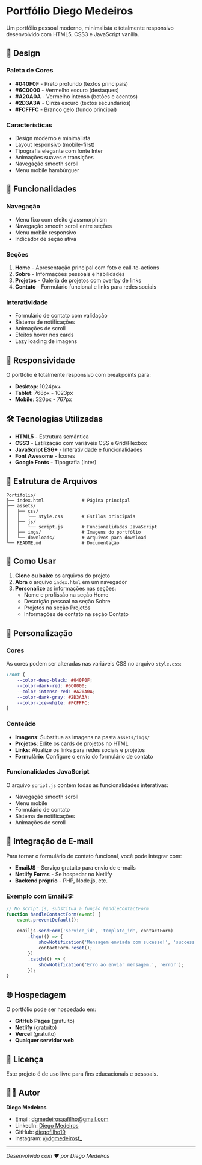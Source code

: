 # Portfólio Diego Medeiros

Um portfólio pessoal moderno, minimalista e totalmente responsivo desenvolvido com HTML5, CSS3 e JavaScript vanilla.

## 🎨 Design

### Paleta de Cores
- **#040F0F** - Preto profundo (textos principais)
- **#6C0000** - Vermelho escuro (destaques)
- **#A20A0A** - Vermelho intenso (botões e acentos)
- **#2D3A3A** - Cinza escuro (textos secundários)
- **#FCFFFC** - Branco gelo (fundo principal)

### Características
- Design moderno e minimalista
- Layout responsivo (mobile-first)
- Tipografia elegante com fonte Inter
- Animações suaves e transições
- Navegação smooth scroll
- Menu mobile hambúrguer

## 🚀 Funcionalidades

### Navegação
- Menu fixo com efeito glassmorphism
- Navegação smooth scroll entre seções
- Menu mobile responsivo
- Indicador de seção ativa

### Seções
1. **Home** - Apresentação principal com foto e call-to-actions
2. **Sobre** - Informações pessoais e habilidades
3. **Projetos** - Galeria de projetos com overlay de links
4. **Contato** - Formulário funcional e links para redes sociais

### Interatividade
- Formulário de contato com validação
- Sistema de notificações
- Animações de scroll
- Efeitos hover nos cards
- Lazy loading de imagens

## 📱 Responsividade

O portfólio é totalmente responsivo com breakpoints para:
- **Desktop**: 1024px+
- **Tablet**: 768px - 1023px
- **Mobile**: 320px - 767px

## 🛠️ Tecnologias Utilizadas

- **HTML5** - Estrutura semântica
- **CSS3** - Estilização com variáveis CSS e Grid/Flexbox
- **JavaScript ES6+** - Interatividade e funcionalidades
- **Font Awesome** - Ícones
- **Google Fonts** - Tipografia (Inter)

## 📁 Estrutura de Arquivos

```
Portifolio/
├── index.html              # Página principal
├── assets/
│   ├── css/
│   │   └── style.css       # Estilos principais
│   ├── js/
│   │   └── script.js       # Funcionalidades JavaScript
│   ├── imgs/               # Imagens do portfólio
│   └── downloads/          # Arquivos para download
└── README.md               # Documentação
```

## 🎯 Como Usar

1. **Clone ou baixe** os arquivos do projeto
2. **Abra** o arquivo `index.html` em um navegador
3. **Personalize** as informações nas seções:
   - Nome e profissão na seção Home
   - Descrição pessoal na seção Sobre
   - Projetos na seção Projetos
   - Informações de contato na seção Contato

## 🔧 Personalização

### Cores
As cores podem ser alteradas nas variáveis CSS no arquivo `style.css`:

```css
:root {
    --color-deep-black: #040F0F;
    --color-dark-red: #6C0000;
    --color-intense-red: #A20A0A;
    --color-dark-gray: #2D3A3A;
    --color-ice-white: #FCFFFC;
}
```

### Conteúdo
- **Imagens**: Substitua as imagens na pasta `assets/imgs/`
- **Projetos**: Edite os cards de projetos no HTML
- **Links**: Atualize os links para redes sociais e projetos
- **Formulário**: Configure o envio do formulário de contato

### Funcionalidades JavaScript
O arquivo `script.js` contém todas as funcionalidades interativas:
- Navegação smooth scroll
- Menu mobile
- Formulário de contato
- Sistema de notificações
- Animações de scroll

## 📧 Integração de E-mail

Para tornar o formulário de contato funcional, você pode integrar com:
- **EmailJS** - Serviço gratuito para envio de e-mails
- **Netlify Forms** - Se hospedar no Netlify
- **Backend próprio** - PHP, Node.js, etc.

### Exemplo com EmailJS:
```javascript
// No script.js, substitua a função handleContactForm
function handleContactForm(event) {
    event.preventDefault();
    
    emailjs.sendForm('service_id', 'template_id', contactForm)
        .then(() => {
            showNotification('Mensagem enviada com sucesso!', 'success');
            contactForm.reset();
        })
        .catch(() => {
            showNotification('Erro ao enviar mensagem.', 'error');
        });
}
```

## 🌐 Hospedagem

O portfólio pode ser hospedado em:
- **GitHub Pages** (gratuito)
- **Netlify** (gratuito)
- **Vercel** (gratuito)
- **Qualquer servidor web**

## 📄 Licença

Este projeto é de uso livre para fins educacionais e pessoais.

## 👨‍💻 Autor

**Diego Medeiros**
- Email: dgmedeirosaafilho@gmail.com
- LinkedIn: [Diego Medeiros](https://www.linkedin.com/in/diego-medeiros-alves-de-ara%C3%BAjo-filho-71ba2a306/)
- GitHub: [diegofilho19](https://github.com/diegofilho19)
- Instagram: [@dgmedeirosf_](https://www.instagram.com/dgmedeirosf_/)

---

*Desenvolvido com ❤️ por Diego Medeiros*

